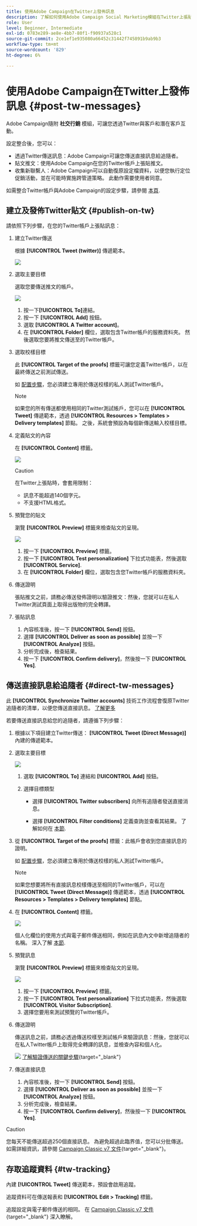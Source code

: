 ```yaml
---
title: 使用Adobe Campaign在Twitter上發佈訊息
description: 了解如何使用Adobe Campaign Social Marketing模組在Twitter上張貼訊息，並傳送直接訊息給您的追隨者
role: User
level: Beginner, Intermediate
exl-id: 0783e289-ae8e-4bb7-80f1-f90937a528c1
source-git-commit: 2ce1ef1e935080a66452c31442f745891b9ab9b3
workflow-type: tm+mt
source-wordcount: '829'
ht-degree: 6%

---
```



# 使用Adobe Campaign在Twitter上發佈訊息 {#post-tw-messages}

Adobe Campaign隨附 **社交行銷** 模組，可讓您透過Twitter與客戶和潛在客戶互動。

設定整合後，您可以：

* 透過Twitter傳送訊息：Adobe Campaign可讓您傳送直接訊息給追隨者。
* 貼文推文：使用Adobe Campaign在您的Twitter帳戶上張貼推文。
* 收集新聯繫人：Adobe Campaign可以自動復原設定檔資料，以便您執行定位促銷活動，並在可能時實施跨管道策略。 此動作需要使用者同意。

如需整合Twitter帳戶與Adobe Campaign的設定步驟，請參閱 [本頁](../connect/ac-tw.md).

## 建立及發佈Twitter貼文 {#publish-on-tw}

請依照下列步驟，在您的Twitter帳戶上張貼訊息：

1. 建立Twitter傳送

   根據 **[!UICONTROL Tweet (twitter)]** 傳遞範本。

   ![](assets/tw-new-delivery.png)

1. 選取主要目標

   選取您要傳送推文的帳戶。

   ![](assets/tw-define-target.png)

   1. 按一下&#x200B;**[!UICONTROL To]**&#x200B;連結。
   1. 按一下 **[!UICONTROL Add]** 按鈕。
   1. 選取 **[!UICONTROL A Twitter account]**。
   1. 在 **[!UICONTROL Folder]** 欄位，選取包含Twitter帳戶的服務資料夾。 然後選取您要將推文傳送至的Twitter帳戶。

1. 選取校樣目標

   此 **[!UICONTROL Target of the proofs]** 標籤可讓您定義Twitter帳戶，以在最終傳送之前測試傳送。

   如 [配置步驟](../connect/ac-tw.md#tw-test-account)，您必須建立專用於傳送校樣的私人測試Twitter帳戶。

   >[!NOTE]
   >
   >如果您的所有傳送都使用相同的Twitter測試帳戶，您可以在 **[!UICONTROL Tweet]** 傳遞範本，透過 **[!UICONTROL Resources > Templates > Delivery templates]** 節點。 之後，系統會預設為每個新傳送輸入校樣目標。

1. 定義貼文的內容

   在 **[!UICONTROL Content]** 標籤。

   ![](assets/tw-delivery-content.png)

   >[!CAUTION]
   >
   >在Twitter上張貼時，會套用限制：
   >
   >* 訊息不能超過140個字元。
   >* 不支援HTML格式。


1. 預覽您的貼文

   瀏覽 **[!UICONTROL Preview]** 標籤來檢查貼文的呈現。

   ![](assets/tw-delivery-preview.png)

   1. 按一下 **[!UICONTROL Preview]** 標籤。
   1. 按一下 **[!UICONTROL Test personalization]** 下拉式功能表，然後選取 **[!UICONTROL Service]**.
   1. 在 **[!UICONTROL Folder]** 欄位，選取包含您Twitter帳戶的服務資料夾。

1. 傳送證明

   張貼推文之前，請務必傳送發佈證明以驗證推文：然後，您就可以在私人Twitter測試頁面上取得出版物的完全轉譯。

1. 張貼訊息

   1. 內容核准後，按一下 **[!UICONTROL Send]** 按鈕。
   1. 選擇 **[!UICONTROL Deliver as soon as possible]** 並按一下 **[!UICONTROL Analyze]** 按鈕。
   1. 分析完成後，檢查結果。
   1. 按一下 **[!UICONTROL Confirm delivery]**，然後按一下 **[!UICONTROL Yes]**.

## 傳送直接訊息給追隨者 {#direct-tw-messages}

此 **[!UICONTROL Synchronize Twitter accounts]** 技術工作流程會復原Twitter追隨者的清單，以便您傳送直接訊息。 [了解更多](../connect/ac-tw.md#synchro-tw-accounts)

若要傳送直接訊息給您的追隨者，請遵循下列步驟：

1. 根據以下項目建立Twitter傳送： **[!UICONTROL Tweet (Direct Message)]** 內建的傳遞範本。

1. 選取主要目標

   ![](assets/tw-dm-define-target.png)

   1. 選取 **[!UICONTROL To]** 連結和 **[!UICONTROL Add]** 按鈕。

   1. 選擇目標類型

      * 選擇 **[!UICONTROL Twitter subscribers]** 向所有追隨者發送直接消息。

      * 選擇 **[!UICONTROL Filter conditions]** 定義查詢並查看其結果。 了解如何在 [本節](../audiences/create-filters.md#advanced-filters).

1. 從 **[!UICONTROL Target of the proofs]** 標籤：此帳戶會收到您直接訊息的證明。

   如 [配置步驟](../connect/ac-tw.md#tw-test-account)，您必須建立專用於傳送校樣的私人測試Twitter帳戶。


   >[!NOTE]
   >
   >如果您想要將所有直接訊息校樣傳送至相同的Twitter帳戶，可以在 **[!UICONTROL Tweet (Direct Message)]** 傳遞範本，透過 **[!UICONTROL Resources > Templates > Delivery templates]** 節點。

1. 在 **[!UICONTROL Content]** 標籤。

   ![](assets/tw-dm-content.png)

   個人化欄位的使用方式與電子郵件傳送相同，例如在訊息內文中新增追隨者的名稱。 深入了解 [本節](../start/create-message.md#personalization).

1. 預覽訊息

   瀏覽 **[!UICONTROL Preview]** 標籤來檢查貼文的呈現。

   ![](assets/tw-dm-preview.png)

   1. 按一下 **[!UICONTROL Preview]** 標籤。
   1. 按一下 **[!UICONTROL Test personalization]** 下拉式功能表，然後選取 **[!UICONTROL Visitor Subscription]**.
   1. 選擇您要用來測試預覽的Twitter帳戶。

1. 傳送證明

   傳送訊息之前，請務必透過傳送校樣至測試帳戶來驗證訊息：然後，您就可以在私人Twitter帳戶上取得完全轉譯的訊息，並檢查內容和個人化。

   ![](../assets/do-not-localize/book.png) [了解驗證傳送的關鍵步驟](https://experienceleague.adobe.com/docs/campaign-classic/using/sending-messages/key-steps-when-creating-a-delivery/steps-validating-the-delivery.html?lang=zh-Hant){target=&quot;_blank&quot;}

1. 傳送直接訊息

   1. 內容核准後，按一下 **[!UICONTROL Send]** 按鈕。
   1. 選擇 **[!UICONTROL Deliver as soon as possible]** 並按一下 **[!UICONTROL Analyze]** 按鈕。
   1. 分析完成後，檢查結果。
   1. 按一下 **[!UICONTROL Confirm delivery]**，然後按一下 **[!UICONTROL Yes]**.

>[!CAUTION]
>
>您每天不能傳送超過250個直接訊息。 為避免超過此臨界值，您可以分批傳送。 如需詳細資訊，請參閱 [Campaign Classic v7 文件](https://experienceleague.adobe.com/docs/campaign-classic/using/sending-messages/key-steps-when-creating-a-delivery/steps-sending-the-delivery.html?lang=en#sending-using-multiple-waves){target=&quot;_blank&quot;}。


## 存取追蹤資料 {#tw-tracking}

內建 **[!UICONTROL Tweet]** 傳送範本，預設會啟用追蹤。

追蹤資料可在傳送報表和 **[!UICONTROL Edit > Tracking]** 標籤。

追蹤設定與電子郵件傳送的相同。 在 [Campaign Classic v7 文件](https://experienceleague.adobe.com/docs/campaign-classic/using/sending-messages/monitoring-deliveries/about-delivery-monitoring.html?lang=zh-Hant){target=&quot;_blank&quot;} 深入瞭解。

